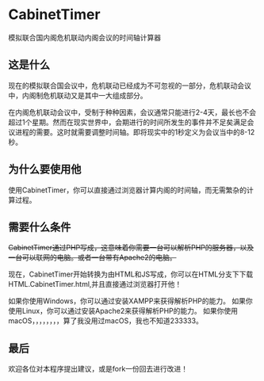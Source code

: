 # CabinetTimer
模拟联合国内阁危机联动内阁会议的时间轴计算器

这是什么
----
现在的模拟联合国会议中，危机联动已经成为不可忽视的一部分，危机联动会议中，内阁制危机联动又是其中一大组成部分。

在内阁危机联动会议中，受制于种种因素，会议通常只能进行2-4天，最长也不会超过1个星期。然而在现实世界中，会期进行的时间所发生的事件并不足矣满足会议进程的需要。这时就需要调整时间轴。即将现实中的1秒定义为会议当中的8-12秒。

为什么要使用他
----
使用CabinetTimer，你可以直接通过浏览器计算内阁的时间轴，而无需繁杂的计算过程。

需要什么条件
----
<del>CabinetTimer通过PHP写成，这意味着你需要一台可以解析PHP的服务器，以及一台可以联网的电脑。或者一台带有Apache2的电脑。</del>

现在，CabinetTimer开始转换为由HTML和JS写成，你可以在HTML分支下下载HTML.CabinetTimer.html,并且直接通过浏览器打开他！

如果你使用Windows，你可以通过安装XAMPP来获得解析PHP的能力。
如果你使用Linux，你可以通过安装Apache2来获得解析PHP的能力。
如果你使用macOS，，，，，，，，算了我没用过macOS，我也不知道233333。

最后
----
欢迎各位对本程序提出建议，或是fork一份回去进行改进！